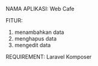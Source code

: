 NAMA APLIKASI:
Web Cafe

FITUR:
1. menambahkan data
2. menghapus data
3. mengedit data

REQUIREMENT:
Laravel
Komposer


